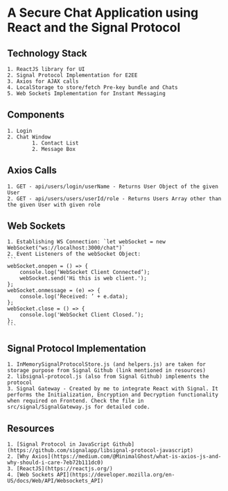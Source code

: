 # A Secure Chat Application using React and the Signal Protocol

## Technology Stack
    1. ReactJS library for UI
    2. Signal Protocol Implementation for E2EE
    3. Axios for AJAX calls
    4. LocalStorage to store/fetch Pre-key bundle and Chats
    5. Web Sockets Implementation for Instant Messaging

## Components
    1. Login
    2. Chat Window
            1. Contact List
            2. Message Box

## Axios Calls
    1. GET - api/users/login/userName - Returns User Object of the given User
    2. GET - api/users/users/userId/role - Returns Users Array other than the given User with given role

## Web Sockets
    1. Establishing WS Connection: `let webSocket = new WebSocket("ws://localhost:3000/chat")`
    2. Event Listeners of the webSocket Object:
    ```
    webSocket.onopen = () => {
        console.log(‘WebSocket Client Connected’);
        webSocket.send('Hi this is web client.');
    };
    webSocket.onmessage = (e) => {
        console.log(‘Received: ’ + e.data);
    };
    webSocket.close = () => {
        console.log('WebSocket Client Closed.’);
    };
    ```

## Signal Protocol Implementation
    1. InMemorySignalProtocolStore.js (and helpers.js) are taken for storage purpose from Signal Github (link mentioned in resources)
    2. libsignal-protocol.js (also from Signal Github) implements the protocol
    3. Signal Gateway - Created by me to integrate React with Signal. It performs the Initialization, Encryption and Decryption functionality when required on Frontend. Check the file in src/signal/SignalGateway.js for detailed code.


## Resources
    1. [Signal Protocol in JavaScript Github](https://github.com/signalapp/libsignal-protocol-javascript)
    2. [Why Axios](https://medium.com/@MinimalGhost/what-is-axios-js-and-why-should-i-care-7eb72b111dc0)
    3. [ReactJS](https://reactjs.org/)
    4. [Web Sockets API](https://developer.mozilla.org/en-US/docs/Web/API/Websockets_API)

